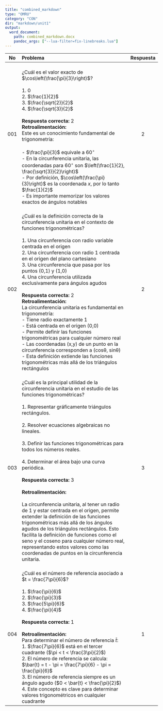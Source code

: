 ```yaml
---
title: "combined_markdown"
type: "OMRU"
category: "CON"
dir: "markdown/unit1"
output:
  word_document:
    path: combined_markdown.docx
    pandoc_args: ["--lua-filter=fix-linebreaks.lua"]
---
```


| No | Problema | Respuesta |
|:--:|:-------|:--:|
| 001 | <br>¿Cuál es el valor exacto de $\cos\left(\frac{\pi}{3}\right)$?<br><br>1. $0$  <br>2. $\frac{1}{2}$  <br>3. $\frac{\sqrt{2}}{2}$  <br>4. $\frac{\sqrt{3}}{2}$  <br><br>**Respuesta correcta:** 2  <br>**Retroalimentación:**  <br>Este es un conocimiento fundamental de trigonometría:<br><br>- $\frac{\pi}{3}$ equivale a $60^\circ$<br>- En la circunferencia unitaria, las coordenadas para $60^\circ$ son $\left(\frac{1}{2}, \frac{\sqrt{3}}{2}\right)$<br>- Por definición, $\cos\left(\frac{\pi}{3}\right)$ es la coordenada $x$, por lo tanto $\frac{1}{2}$<br>- Es importante memorizar los valores exactos de ángulos notables | 2 |
| 002 | <br>¿Cuál es la definición correcta de la circunferencia unitaria en el contexto de funciones trigonométricas?<br><br>1. Una circunferencia con radio variable centrada en el origen<br>2. Una circunferencia con radio 1 centrada en el origen del plano cartesiano<br>3. Una circunferencia que pasa por los puntos (0,1) y (1,0)<br>4. Una circunferencia utilizada exclusivamente para ángulos agudos<br><br>**Respuesta correcta:** 2  <br>**Retroalimentación:**  <br>La circunferencia unitaria es fundamental en trigonometría:<br>- Tiene radio exactamente 1<br>- Está centrada en el origen (0,0)<br>- Permite definir las funciones trigonométricas para cualquier número real<br>- Las coordenadas (x,y) de un punto en la circunferencia corresponden a (cosθ, sinθ)<br>- Esta definición extiende las funciones trigonométricas más allá de los triángulos rectángulos | 2 |
| 003 | <br>¿Cuál es la principal utilidad de la circunferencia unitaria en el estudio de las funciones trigonométricas?<br><br>1. Representar gráficamente triángulos rectángulos.<br><br>2. Resolver ecuaciones algebraicas no lineales.<br><br>3. Definir las funciones trigonométricas para todos los números reales.<br><br>4. Determinar el área bajo una curva periódica.<br><br>**Respuesta correcta:** 3<br><br>**Retroalimentación:**<br><br>La circunferencia unitaria, al tener un radio de 1 y estar centrada en el origen, permite extender la definición de las funciones trigonométricas más allá de los ángulos agudos de los triángulos rectángulos. Esto facilita la definición de funciones como el seno y el coseno para cualquier número real, representando estos valores como las coordenadas de puntos en la circunferencia unitaria. | 3 |
| 004 | <br>¿Cuál es el número de referencia asociado a $t = \frac{7\pi}{6}$?<br><br>1. $\frac{\pi}{6}$<br>2. $\frac{\pi}{3}$  <br>3. $\frac{5\pi}{6}$  <br>4. $\frac{\pi}{4}$  <br><br>**Respuesta correcta:** 1<br> <br>**Retroalimentación:**  <br>Para determinar el número de referencia $\bar{t}$:<br>1. $\frac{7\pi}{6}$ está en el tercer cuadrante ($\pi < t < \frac{3\pi}{2}$)<br>2. El número de referencia se calcula: $\bar{t} = t - \pi = \frac{7\pi}{6} - \pi = \frac{\pi}{6}$<br>3. El número de referencia siempre es un ángulo agudo ($0 < \bar{t} < \frac{\pi}{2}$)<br>4. Este concepto es clave para determinar valores trigonométricos en cualquier cuadrante | 1 |
